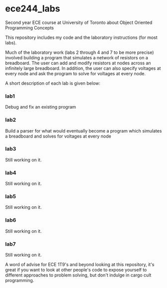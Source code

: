 # ece244_labs
Second year ECE course at University of Toronto about Object Oriented Programming Concepts

This repository includes my code and the laboratory instructions (for most labs).  

Much of the laboratory work (labs 2 through 4 and 7 to be more precise) involved building a program that simulates a network of resistors on a breadboard. The user can add and modify resistors at nodes across an infinitely large breadboard. In addition, the user can also specify voltages at every node and ask the program to solve for voltages at every node. 

A short description of each lab is given below:

### lab1

Debug and fix an existing program

### lab2

Build a parser for what would eventually become a program which simulates a breadboard and solves for voltages at every node

### lab3 

Still working on it.

### lab4

Still working on it.

### lab5

Still working on it.

### lab6

Still working on it.

### lab7

Still working on it.

A word of advise for ECE 1T9's and beyond looking at this repository, it's great if you want to look at other people's code to expose yourself to different approaches to problem solving, but don't indulge in cargo cult programming.
